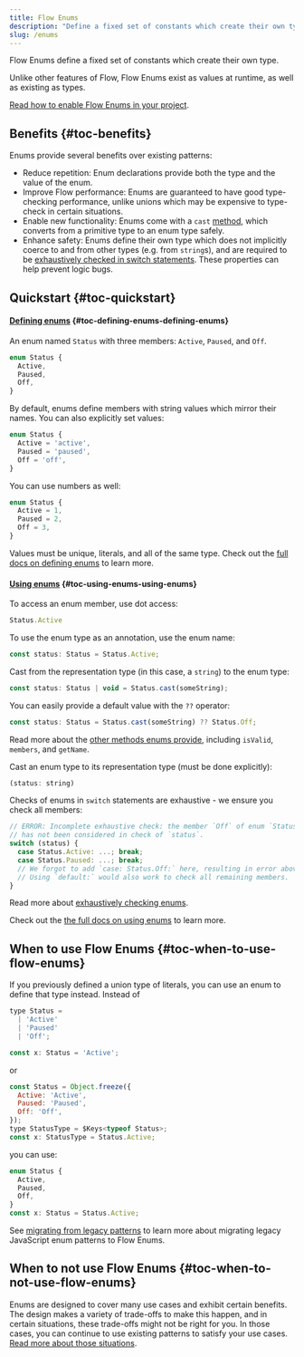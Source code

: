 ```yaml
---
title: Flow Enums
description: "Define a fixed set of constants which create their own type. Exhaustively checked in switch statements."
slug: /enums
---
```


Flow Enums define a fixed set of constants which create their own type.

Unlike other features of Flow, Flow Enums exist as values at runtime, as well as existing as types.

[Read how to enable Flow Enums in your project](./enabling-enums/).


## Benefits {#toc-benefits}
Enums provide several benefits over existing patterns:

* Reduce repetition: Enum declarations provide both the type and the value of the enum.
* Improve Flow performance: Enums are guaranteed to have good type-checking performance,
  unlike unions which may be expensive to type-check in certain situations.
* Enable new functionality: Enums come with a `cast` [method](./using-enums/#toc-methods), which converts from a primitive type to an enum type safely.
* Enhance safety: Enums define their own type which does not implicitly coerce to and from other types (e.g. from `string`s),
  and are required to be [exhaustively checked in switch statements](./using-enums/#toc-exhaustively-checking-enums-with-a-switch). These properties can help prevent logic bugs.


## Quickstart {#toc-quickstart}

#### [Defining enums](./defining-enums) {#toc-defining-enums-defining-enums}
An enum named `Status` with three members: `Active`, `Paused`, and `Off`.

```js
enum Status {
  Active,
  Paused,
  Off,
}
```
By default, enums define members with string values which mirror their names. You can also explicitly set values:
```js
enum Status {
  Active = 'active',
  Paused = 'paused',
  Off = 'off',
}
```
You can use numbers as well:
```js
enum Status {
  Active = 1,
  Paused = 2,
  Off = 3,
}
```
Values must be unique, literals, and all of the same type. Check out the [full docs on defining enums](./defining-enums/) to learn more.


#### [Using enums](./using-enums/) {#toc-using-enums-using-enums}
To access an enum member, use dot access:

```js
Status.Active
```
To use the enum type as an annotation, use the enum name:

```js
const status: Status = Status.Active;
```
Cast from the representation type (in this case, a `string`) to the enum type:

```js
const status: Status | void = Status.cast(someString);
```
You can easily provide a default value with the `??` operator:

```js
const status: Status = Status.cast(someString) ?? Status.Off;
```
Read more about the  [other methods enums provide](./using-enums/#toc-methods), including `isValid`, `members`, and `getName`.

Cast an enum type to its representation type (must be done explicitly):

```js
(status: string)
```
Checks of enums in `switch` statements are exhaustive - we ensure you check all members:
```js
// ERROR: Incomplete exhaustive check: the member `Off` of enum `Status`
// has not been considered in check of `status`.
switch (status) {
  case Status.Active: ...; break;
  case Status.Paused: ...; break;
  // We forgot to add `case: Status.Off:` here, resulting in error above.
  // Using `default:` would also work to check all remaining members.
}
```
Read more about [exhaustively checking enums](./using-enums/#toc-exhaustively-checking-enums-with-a-switch).

Check out the [the full docs on using enums](./using-enums/) to learn more.


## When to use Flow Enums {#toc-when-to-use-flow-enums}
If you previously defined a union type of literals, you can use an enum to define that type instead. Instead of

```js
type Status =
  | 'Active'
  | 'Paused'
  | 'Off';

const x: Status = 'Active';
```

or
```js
const Status = Object.freeze({
  Active: 'Active',
  Paused: 'Paused',
  Off: 'Off',
});
type StatusType = $Keys<typeof Status>;
const x: StatusType = Status.Active;
```

you can use:
```js
enum Status {
  Active,
  Paused,
  Off,
}
const x: Status = Status.Active;
```

See [migrating from legacy patterns](./migrating-legacy-patterns) to learn more about migrating legacy JavaScript enum patterns to Flow Enums.


## When to not use Flow Enums {#toc-when-to-not-use-flow-enums}
Enums are designed to cover many use cases and exhibit certain benefits. The design makes a variety of trade-offs to make this happen, and in certain situations,
these trade-offs might not be right for you. In those cases, you can continue to use existing patterns to satisfy your use cases.
[Read more about those situations](./using-enums/#toc-when-to-not-use-enums).
